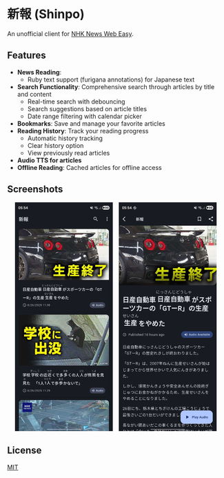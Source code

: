 # 新報 (Shinpo)

An unofficial client for [NHK News Web Easy](https://www3.nhk.or.jp/news/easy/).

## Features

- **News Reading**:
  - Ruby text support (furigana annotations) for Japanese text
- **Search Functionality**: Comprehensive search through articles by title and content
  - Real-time search with debouncing
  - Search suggestions based on article titles
  - Date range filtering with calendar picker
- **Bookmarks**: Save and manage your favorite articles
- **Reading History**: Track your reading progress
  - Automatic history tracking
  - Clear history option
  - View previously read articles
- **Audio TTS for articles**
- **Offline Reading**: Cached articles for offline access

## Screenshots

<p align="center">
  <img src="./screenshots/home.png" alt="home" width="45%" style="display:inline-block; margin-right:10px;"/>
  <img src="./screenshots/news.png" alt="news" width="45%" style="display:inline-block;"/>
</p>

## License
[MIT](LICENSE)
